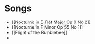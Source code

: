 # Songs
- [[Nocturne in E-Flat Major Op 9 No 2]]
- [[Nocturne in F Minor Op 55 No 1]]
- [[Flight of the Bumblebee]]
- 